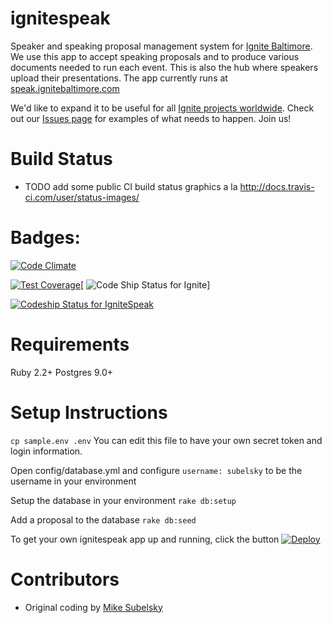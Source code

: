 ignitespeak
===========

Speaker and speaking proposal management system for [Ignite Baltimore](http://www.ignitebaltimore.com/). We use this app to accept speaking proposals and to produce various documents needed to run each event. This is also the hub where speakers upload their presentations. The app currently runs at [speak.ignitebaltimore.com](http://speak.ignitebaltimore.com/)

We'd like to expand it to be useful for all [Ignite projects worldwide](http://igniteshow.com/). Check out our [Issues page](https://github.com/ignitebaltimore/ignitespeak/issues) for examples of what needs to happen. Join us!

Build Status
============
* TODO add some public CI build status graphics a la http://docs.travis-ci.com/user/status-images/

Badges:
=======
[![Code Climate](https://codeclimate.com/github/trendwithin/ignitespeak/badges/gpa.svg)](https://codeclimate.com/github/trendwithin/ignitespeak)

[![Test Coverage](https://codeclimate.com/github/trendwithin/ignitespeak/badges/coverage.svg)](https://codeclimate.com/github/trendwithin/ignitespeak/coverage)[ ![Code Ship Status for Ignite](https://codeship.com/projects/45ea7ba0-3359-0133-3797-32e25a7c007a/status?branch=master)]

[ ![Codeship Status for IgniteSpeak](https://codeship.com/projects/45ea7ba0-3359-0133-3797-32e25a7c007a/status?branch=master)](https://codeship.com/projects/100184)

Requirements
============
Ruby 2.2+
Postgres 9.0+

Setup Instructions
==================

``` cp sample.env .env ```
You can edit this file to have your own secret token and login information.

Open config/database.yml and configure
```username: subelsky```
to be the username in your environment

Setup the database in your environment
```rake db:setup```

Add a proposal to the database
```rake db:seed```

To get your own ignitespeak app up and running, click the button
[![Deploy](https://www.herokucdn.com/deploy/button.png)](https://heroku.com/deploy)


Contributors
============
* Original coding by [Mike Subelsky](http://www.subelsky.com/)
